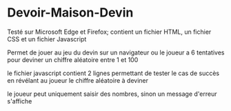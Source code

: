# Devoir-Maison-Devin
Testé sur Microsoft Edge et Firefox; contient un fichier HTML, un fichier CSS et un fichier Javascript 

Permet de jouer au jeu du devin sur un navigateur ou le joueur a 6 tentatives pour deviner un chiffre aléatoire entre 1 et 100

le fichier javascript contient 2 lignes permettant de tester le cas de succès en révélant au joueur le chiffre aléatoire à deviner

le joueur peut uniquement saisir des nombres, sinon un message d'erreur s'affiche
